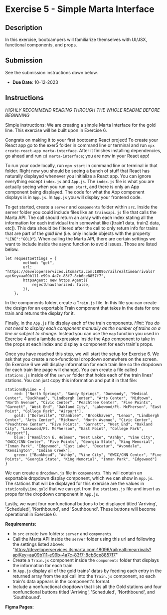 # Exercise 5 - Simple Marta Interface

## Description
In this exercise, bootcampers will familiarize themselves with UI/JSX, functional components, and props.

## Submission
See the submission instructions down below. 
- **Due Date**: 10-12-2023

## Instructions
*HIGHLY RECOMMEND READING THROUGH THE WHOLE README BEFORE BEGINNING*

Simple instructions: We are creating a simple Marta Interface for the gold line. This exercise will be built upon in Exercise 6.

Congrats on making it to your first bootcamp React project!
To create your React app go to the exer5 folder in command line or terminal and run `npx create-react-app marta-interface`. After it finishes installing dependencies, go ahead and run `cd marta-interface`; you are now in your React app!

To run your code locally, run `npm start` in command line or terminal in that folder. Right now you should be seeing a bunch of stuff that React has naturally displayed whenever you initialize a React app. You can ignore everything except `index.js` and `App.js`. The `index.js` file is what you are actually seeing when you run `npm start`, and there is only an App component being displayed. The code for what the App component displays is in `App.js`. In `App.js` you will display your frontend code.

To get started, create a `server` and `components` folder within `src`. Inside the server folder you could include files like an `trainsapi.js` file that calls the Marta API. The call should return an array with each index stating all the information for each individual train somewhat like ([train1 data, train2 data, etc]). This data should be filtered after the call to only return info for trains that are part of the *gold line* (i.e. only include objects with the property `"LINE":"GOLD"`). When calling the Marta API, there are certain settings we want to include inside the async function to avoid issues. Those are listed below.
```
let requestSettings = {
        method: "get",
        url: "https://developerservices.itsmarta.com:18096/railrealtimearrivals?apiKey=aa09b111-e99b-4a7c-83f7-8cb6ce8857f7",
        httpsAgent: new https.Agent({
            rejectUnauthorized: false,
        }),
    };
```
In the components folder, create a `Train.js` file. In this file you can create the design for an exportable Train component that takes in the data for one train and returns the display for it.

Finally, in the `App.js` file display each of the train components. *Hint: You do not need to display each component manually as the number of trains on a line or subject to change.* Instead you can use the `map` function you used in Exercise 4 and a lambda expression inside the App component to take in the props at each index and display a component for each train's props.

Once you have reached this step, we will start the setup for Exercise 6. We ask that you create a non-functional dropdown somewhere on the screen. (In Exercise 6 we will display information for each train line so the dropdown for each train line page will change). You can create a file called `stations.js` inside of the `server` folder that holds each of the train lines' stations. You can just copy this information and put it in that file: 
```
stationsByLine = {
    red: ["North Springs", "Sandy Springs", "Dunwoody", "Medical Center", "Buckhead", "Lindbergh Center", "Arts Center", "Midtown", "North Avenue", "Civic Center", "Peachtree Center", "Five Points", "Garnett", "West End", "Oakland City", "Lakewood/Ft. McPherson", "East Point", "College Park", "Airport"],
    gold: ["Doraville", "Chamblee", "Brookhaven", "Lenox", "Lindbergh Center", "Arts Center", "Midtown", "North Avenue", "Civic Center", "Peachtree Center", "Five Points", "Garnett", "West End", "Oakland City", "Lakewood/Ft. McPherson", "East Point", "College Park", "Airport"],
    blue: ["Hamilton E. Holmes", "West Lake", "Ashby", "Vine City", "GWCC/CNN Center", "Five Points", "Georgia State", "King Memorial", "Inman Park", "Edgewood", "East Lake", "Decatur", "Avondale", "Kensington", "Indian Creek"],
    green: ["Bankhead", "Ashby", "Vine City", "GWCC/CNN Center", "Five Points", "Georgia State", "King Memorial", "Inman Park", "Edgewood"]
}
```
We can create a `dropdown.js` file in `components`. This will contain an exportable dropdown display component, which we can show in `App.js`. The stations that will be displayed for this exercise are the values in `stationsByLine.gold` that we can get from the `stations.js` file and insert as props for the dropdown component in `App.js`.

Lastly, we want four nonfunctional buttons to be displayed titled 'Arriving', 'Scheduled', 'Northbound', and 'Southbound'. These buttons will become operational in Exercise 6.

**Requirements:**
- In `src` create two folders: `server` and `components`.
- Call the Marta API inside the `server` folder using this url and following the settings listed above: "https://developerservices.itsmarta.com:18096/railrealtimearrivals?apiKey=aa09b111-e99b-4a7c-83f7-8cb6ce8857f7"
- Create a `Train.js` component inside the `components` folder that displays the information for each train 
- In `App.js` display all of the gold trains' datas by feeding each entry in the returned array from the api call into the `Train.js` component, so each train's data appears in the component's format.
- Include a nonfunctional dropdown that lists all the Gold stations and four nonfunctional buttons titled 'Arriving', 'Scheduled', 'Northbound', and 'Southbound'.

**Figma Pages:**
